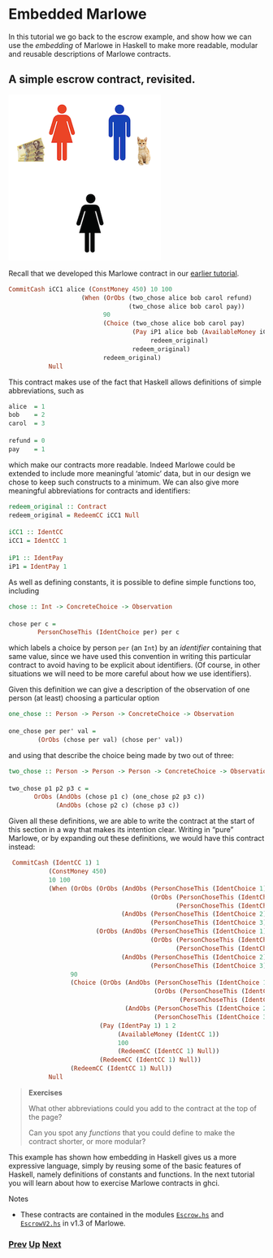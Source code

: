 # Embedded Marlowe

In this tutorial we go back to the escrow example, and show how we can use the _embedding_ of Marlowe in Haskell to make more readable, modular and reusable descriptions of Marlowe contracts.

## A simple escrow contract, revisited.

![Escrow](./pix/escrow.png)

Recall that we developed this Marlowe contract in our [earlier tutorial](./escrow-ex.md).


```haskell
CommitCash iCC1 alice (ConstMoney 450) 10 100  
                    (When (OrObs (two_chose alice bob carol refund)
                                 (two_chose alice bob carol pay))
                          90
                          (Choice (two_chose alice bob carol pay)
                                  (Pay iP1 alice bob (AvailableMoney iCC1) 100
                                       redeem_original)
                                  redeem_original)
                          redeem_original)
           Null                               
```
This contract makes use of the fact that Haskell allows definitions of simple abbreviations, such as
```haskell
alice  = 1
bob    = 2
carol  = 3

refund = 0
pay    = 1
```
which make our contracts more readable. Indeed Marlowe could be extended to include more meaningful ‘atomic’ data, but in our design we chose to keep such constructs to a minimum. We can also give more meaningful abbreviations for contracts and identifiers:
```haskell
redeem_original :: Contract
redeem_original = RedeemCC iCC1 Null

iCC1 :: IdentCC
iCC1 = IdentCC 1

iP1 :: IdentPay
iP1 = IdentPay 1
```
As well as defining constants, it is possible to define simple functions too, including 
```haskell
chose :: Int -> ConcreteChoice -> Observation

chose per c = 
        PersonChoseThis (IdentChoice per) per c
```
which labels a choice by person `per` (an `Int`) by an _identifier_ containing that same value, since we have used this convention in writing this particular contract to avoid having to be explicit about identifiers. (Of course, in other situations we will need to be more careful about how we use identifiers).

Given this definition we can give a description of the observation of one person (at least) choosing a particular option
```haskell
one_chose :: Person -> Person -> ConcreteChoice -> Observation

one_chose per per' val = 
        (OrObs (chose per val) (chose per' val)) 
 ```
 and using that describe the choice being made by two out of three:
 ```haskell                                 
two_chose :: Person -> Person -> Person -> ConcreteChoice -> Observation

two_chose p1 p2 p3 c =
        OrObs (AndObs (chose p1 c) (one_chose p2 p3 c))
              (AndObs (chose p2 c) (chose p3 c))
```
Given all these definitions, we are able to write the contract at the start of this section in a way that makes its intention clear. Writing in “pure” Marlowe, or by expanding out these definitions, we would have this contract instead:
```haskell
 CommitCash (IdentCC 1) 1
           (ConstMoney 450)
           10 100
           (When (OrObs (OrObs (AndObs (PersonChoseThis (IdentChoice 1) 1 0)
                                       (OrObs (PersonChoseThis (IdentChoice 2) 2 0)
                                              (PersonChoseThis (IdentChoice 3) 3 0)))
                               (AndObs (PersonChoseThis (IdentChoice 2) 2 0)
                                       (PersonChoseThis (IdentChoice 3) 3 0)))
                        (OrObs (AndObs (PersonChoseThis (IdentChoice 1) 1 1)
                                       (OrObs (PersonChoseThis (IdentChoice 2) 2 1)
                                              (PersonChoseThis (IdentChoice 3) 3 1)))
                               (AndObs (PersonChoseThis (IdentChoice 2) 2 1)
                                       (PersonChoseThis (IdentChoice 3) 3 1))))
                 90
                 (Choice (OrObs (AndObs (PersonChoseThis (IdentChoice 1) 1 1)
                                        (OrObs (PersonChoseThis (IdentChoice 2) 2 1)
                                               (PersonChoseThis (IdentChoice 3) 3 1)))
                                (AndObs (PersonChoseThis (IdentChoice 2) 2 1)
                                        (PersonChoseThis (IdentChoice 3) 3 1)))
                         (Pay (IdentPay 1) 1 2
                              (AvailableMoney (IdentCC 1))
                              100
                              (RedeemCC (IdentCC 1) Null))
                         (RedeemCC (IdentCC 1) Null))
                 (RedeemCC (IdentCC 1) Null))
           Null
```

> __Exercises__
>  
> What other abbreviations could you add to the contract at the top of the page? 
>
> Can you spot any _functions_ that you could define to make the contract shorter, or more modular?


This example has shown how embedding in Haskell gives us a more expressive language, simply by reusing some of the basic features of Haskell, namely definitions of constants and functions. In the next tutorial you will learn about how to exercise Marlowe contracts in ghci.

Notes
- These contracts are contained in the modules [`Escrow.hs`](https://github.com/input-output-hk/marlowe/blob/v1.3/src/Escrow.hs) and [`EscrowV2.hs`](https://github.com/input-output-hk/marlowe/blob/v1.3/src/EscrowV2.hs) in v1.3 of Marlowe. 



### [Prev](./marlowe-semantics.md) [Up](./README.md) [Next](./using-marlowe.md)